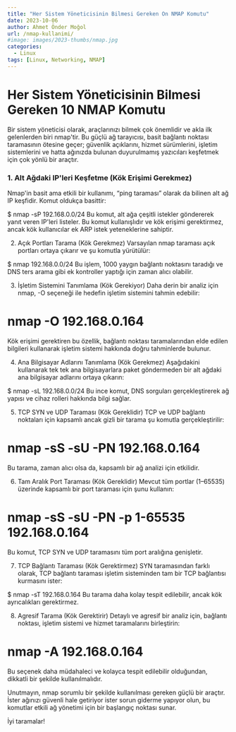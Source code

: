 ```yaml
---
title: "Her Sistem Yöneticisinin Bilmesi Gereken On NMAP Komutu"
date: 2023-10-06
author: Ahmet Önder Moğol
url: /nmap-kullanimi/
#image: images/2023-thumbs/nmap.jpg
categories:
  - Linux
tags: [Linux, Networking, NMAP]  
---
```

# Her Sistem Yöneticisinin Bilmesi Gereken 10 NMAP Komutu

Bir sistem yöneticisi olarak, araçlarınızı bilmek çok önemlidir ve akla ilk gelenlerden biri nmap'tir. Bu güçlü ağ tarayıcısı, basit bağlantı noktası taramasının ötesine geçer; güvenlik açıklarını, hizmet sürümlerini, işletim sistemlerini ve hatta ağınızda bulunan duyurulmamış yazıcıları keşfetmek için çok yönlü bir araçtır.

### 1. Alt Ağdaki IP'leri Keşfetme (Kök Erişimi Gerekmez)
Nmap'in basit ama etkili bir kullanımı, “ping taraması” olarak da bilinen alt ağ IP keşfidir. Komut oldukça basittir:

$ nmap -sP 192.168.0.0/24
Bu komut, alt ağa çeşitli istekler göndererek yanıt veren IP'leri listeler. Bu komut kullanışlıdır ve kök erişimi gerektirmez, ancak kök kullanıcılar ek ARP istek yeteneklerine sahiptir.

2. Açık Portları Tarama (Kök Gerekmez)
Varsayılan nmap taraması açık portları ortaya çıkarır ve şu komutla yürütülür:

$ nmap 192.168.0.0/24
Bu işlem, 1000 yaygın bağlantı noktasını taradığı ve DNS ters arama gibi ek kontroller yaptığı için zaman alıcı olabilir.

3. İşletim Sistemini Tanımlama (Kök Gerekiyor)
Daha derin bir analiz için nmap, -O seçeneği ile hedefin işletim sistemini tahmin edebilir:

# nmap -O 192.168.0.164
Kök erişimi gerektiren bu özellik, bağlantı noktası taramalarından elde edilen bilgileri kullanarak işletim sistemi hakkında doğru tahminlerde bulunur.

4. Ana Bilgisayar Adlarını Tanımlama (Kök Gerekmez)
Aşağıdakini kullanarak tek tek ana bilgisayarlara paket göndermeden bir alt ağdaki ana bilgisayar adlarını ortaya çıkarın:

$ nmap -sL 192.168.0.0/24
Bu ince komut, DNS sorguları gerçekleştirerek ağ yapısı ve cihaz rolleri hakkında bilgi sağlar.

5. TCP SYN ve UDP Taraması (Kök Gereklidir)
TCP ve UDP bağlantı noktaları için kapsamlı ancak gizli bir tarama şu komutla gerçekleştirilir:

# nmap -sS -sU -PN 192.168.0.164
Bu tarama, zaman alıcı olsa da, kapsamlı bir ağ analizi için etkilidir.

6. Tam Aralık Port Taraması (Kök Gereklidir)
Mevcut tüm portlar (1–65535) üzerinde kapsamlı bir port taraması için şunu kullanın:

# nmap -sS -sU -PN -p 1-65535 192.168.0.164
Bu komut, TCP SYN ve UDP taramasını tüm port aralığına genişletir.

7. TCP Bağlantı Taraması (Kök Gerektirmez)
SYN taramasından farklı olarak, TCP bağlantı taraması işletim sisteminden tam bir TCP bağlantısı kurmasını ister:

$ nmap -sT 192.168.0.164
Bu tarama daha kolay tespit edilebilir, ancak kök ayrıcalıkları gerektirmez.

8. Agresif Tarama (Kök Gerektirir)
Detaylı ve agresif bir analiz için, bağlantı noktası, işletim sistemi ve hizmet taramalarını birleştirin:

# nmap -A 192.168.0.164
Bu seçenek daha müdahaleci ve kolayca tespit edilebilir olduğundan, dikkatli bir şekilde kullanılmalıdır.

Unutmayın, nmap sorumlu bir şekilde kullanılması gereken güçlü bir araçtır. İster ağınızı güvenli hale getiriyor ister sorun giderme yapıyor olun, bu komutlar etkili ağ yönetimi için bir başlangıç noktası sunar. 

İyi taramalar!

